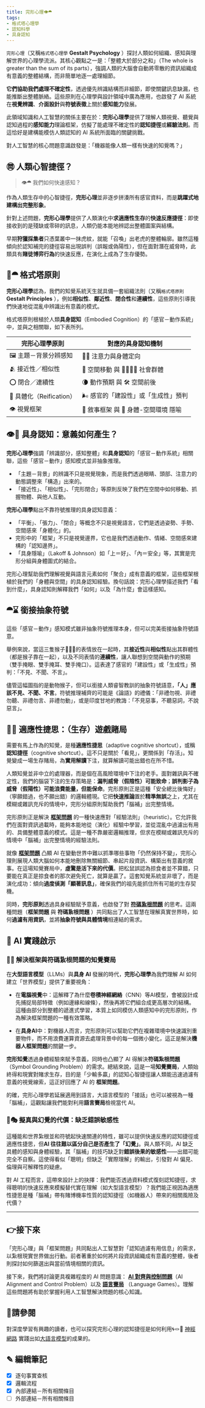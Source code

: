 ```yaml
---
title: 完形心理👁️⯊
tags:
- 格式塔心理學
- 認知科學
- 具身認知
---
```

`完形心理`（又稱`格式塔心理學` **Gestalt Psychology** ）探討人類如何組織、感知與理解世界的心理學流派。其核心觀點之一是：「整體大於部分之和」（The whole is greater than the sum of its parts），強調人類的大腦會自動將零散的資訊組織成有意義的整體結構，而非簡單地逐一處理細節。

**它們協助我們處理不確定性**，透過優先辨識結構而非細節，即使關鍵訊息缺漏，也能推斷出整體脈絡。這些原則在心理學與設計領域中廣為應用，也啟發了 AI 系統在**視覺辨識**、**介面設計**與**符號表徵**上關於**感知能力**發展。

此領域知識和人工智慧的關係主要在於：**完形心理學**提供了理解人類視覺、聽覺與認知過程的**感知能力**理論框架，仿擬了能處理不確定性的**認知捷徑**或**經驗法則**。而這恰好是建構能模仿人類認知的 AI 系統所面臨的關鍵挑戰。

對人工智慧的核心問題意識啟發是：「機器能像人類一樣有快速的知覺嗎？」

## ㉄ 人類心智捷徑？

> 👁️⯊ 我們如何快速感知？

作為人類生存中的心智捷徑，**完形心理**並非逐步拼湊所有感官資料，而是**跳躍式地建構出完整形象**。

針對上述問題，**完形心理學**提供了人類演化中**求適應性生存**的**快速反應捷徑**：即使接收到的是殘缺或零碎的訊息，人類仍能本能地辨認出整體圖案與結構。

早期**狩獵採集者**只憑葉叢中一抹虎紋，就能「召喚」出老虎的整體輪廓。雖然這種傾向於認知補完的捷徑容易出現誤判（誤報或偽陽性），但在面對潛在威脅時，此類具有**賭徒博弈行為**的快速反應，在演化上成為了生存優勢。

## 🔗⯊ 格式塔原則

**完形心理學**認為，我們的知覺系統天生就具備一套組織法則（又稱`格式塔原則` **Gestalt Principles** ），例如**相似性**、**鄰近性**、**閉合性**和**連續性**，這些原則引導我們快速地從混亂中辨識出有意義的模式。

格式塔原則根植於人類**具身認知**（Embodied Cognition）的「感官－動作系統」中，並與之相關聯，如下表所列。

| 完形心理學原則             | 對應的具身認知機制                  |
| ------------------- | -------------------------- |
| 🖼️ 主題－背景分辨感知       | 🧘‍♂️ 注意力與身體定向             |
| 🫂 接近性／相似性          | 💨 空間移動 與 👨‍👩‍👧‍👦 社會群體 |
| ⭕ 閉合／連續性            | 🌘 動作預期 與 🛠 空間前後          |
| 👻 具體化（Reification） | 🌬️ 感官的「建設性」或「生成性」預判       |
| 👁️ 視覺框架            | 📜 敘事框架 與 🌆 身體-空間環境 隱喻    |

## 👁💪 具身認知：意義如何產生？

**完形心理學**強調「辨識部分，感知整體」和**具身認知**的「感官－動作系統」相關聯，這些「感官－動作」感知模式並非抽象推理。

- 「主題－背景」的辨識不只是視覺現象，而是我們透過眼睛、頭部、注意力的動態調整來「構造」出來的。
- 「接近性」、「相似性」、「完形閉合」等原則反映了我們在空間中如何移動、抓握物體、與他人互動。

**完形心理學**點出不靠符號推理的具身認知意義：

- 「平衡」、「張力」、「閉合」等概念不只是視覺語言，它們是透過姿勢、手勢、空間感來「身體化」的。
- 完形中的「框架」不只是視覺邊界，它也是我們透過動作、情緒、空間感來建構的「認知邊界」。
- 「具身隱喻」（Lakoff & Johnson）如「上＝好」、「內＝安全」等，其實是完形分組與身體圖式的結合。

完形心理幫助我們理解視覺與語言元素如何「聚合」成有意義的框架，這些框架根植於我們的「身體與空間」的具身認知經驗。換句話說：完形心理學描述我們「看到什麼」，具身認知則解釋我們「如何」以及「為什麼」會這樣感知。

## ⯊⌛ 銜接抽象符號

這些「感官－動作」感知模式雖非抽象符號推理本身，但可以完美銜接抽象符號語意。

舉例來說，當這三隻猴子🙈🙉🙊的表情放在一起時，其**接近性**與**相似性**點出其群體性（都是猴子靠在一起），以及不同表情的**連續性**，讓人聯想到空間與動作的預期（雙手掩眼、雙手掩耳、雙手掩口）。這表達了感官的「建設性」或「生成性」預判：「不見、不聞、不言」。

儘管這幅圖指的是動物猴子，但可以銜接人類睿智教訓的抽象符號語意，**「人」應該不見、不聞、不言**。符號推理補齊的可能是《論語》的禮儀：「非禮勿視、非禮勿聽、非禮勿言、非禮勿動」，或是印度甘地的教誨：「不見惡事，不聽惡詞，不說惡言」。

## 🧬🎲 適應性捷思：（生存）遊戲賭局

需要有馬上作為的知覺，是種**適應性捷思**（adaptive cognitive shortcut），或稱**認知捷徑**（cognitive shortcut）。這不只是關於「看見」，更關係到「存活」。知覺變成一場生存賭局，為**實用解讀**下注，就算解讀可能出錯也在所不惜。

人類知覺並非中立的處理器，而是個在高風險環境中下注的老手。面對雜訊與不確定性，我們的腦袋下注的生存策略是：**漏判威脅（假陰性）可能致命**；**誤判影子為威脅（假陽性）可能浪費能量，但能保命**。完形原則正是這種「安全總比後悔好」（寧願錯過，也不願出錯）的邏輯體現。它把**快速推論**置於**精準無誤**之上，尤其在模糊或雜訊充斥的情境中，完形分組原則幫助我們「腦補」出完整情境。

完形原則正是解決 **[框架問題](01-04-Frame_Problem.zh-hant)** 的一種快速應對「經驗法則」（heuristic）。它允許我們在面對資訊過載時，能夠本能地從（演化）經驗中學習，並從混亂中過濾出有用的、具備整體意義的模式。這是一種不靠嚴密邏輯推理，但求在模糊或雜訊充斥的情境中「腦補」出完整情境的經驗法則。

就像 **[框架問題](01-04-Frame_Problem.zh-hant)** 凸顯 AI 在變動世界中難以抓準哪些事物「仍然保持不變」，完形心理則展現人類大腦如何本能地刪除無關細節、串起片段資訊、構築出有意義的敘事。在這場知覺賽局中，**虛驚是活下來的代價**。把松鼠誤認為掠食者並不算錯，只要能在真正是掠食者的那次避免死亡，就算是贏了。這套知覺系統並非壞了，而是演化成功：傾向**過度偵測「顯著訊息」**，確保我們的祖先能抓住所有可能的生存契機。

同時，**完形原則**透過具身經驗賦予意義，也啟發了對 **[符碼紥根問題](01-03-Symbol_Grounding_Problem.zh-hant)** 的思考。這兩種問題（**框架問題** 與 **符碼紥根問題** ）共同點出了人工智慧在理解真實世界時，如何**過濾有用資訊**，並將**抽象符號與具體情境**相連結的需求。

## 📌 AI 實踐啟示

### 🤖🎲 解決框架與符碼紥根問題的知覺賽局

在**大型語言模型**（LLMs）與**具身 AI** 發展的時代，**完形心理學**為我們理解 AI 如何建立「世界模型」提供了重要視角：

- 在**電腦視覺**中：這解釋了為什麼**卷積神經網絡**（CNN）等AI模型，會被設計成先捕捉局部特徵（例如邊緣和線條），然後再將它們組合成更高層次的結構。這種由部分到整體的遞進式學習，本質上如同模仿人類感知中的完形原則，作為解決框架問題的一種有效策略。
    
- 在**具身AI**中：對機器人而言，完形原則可以幫助它們在複雜環境中快速識別重要物件，而不用浪費運算資源去處理背景中的每一個微小變化，這正是解決**機器人框架問題**的關鍵一步。

**完形知覺**透過身體經驗來賦予意義，同時也凸顯了 AI 得解決**符碼紮根問題**（Symbol Grounding Problem）的需求。總結來說，這是一場**知覺賽局**，人類始終得和現實對賭求生存，目的是「少輸多贏」的認知心智捷徑讓人類能迅速過濾有意義的視覺線索，這正好回應了 AI 的 **框架問題**。

的確，完形心理學若延展適用到語言，大語言模型的「接話」也可以被視為一種「腦補」，這觀點讓我們能對利用**語言賽局**檢視當代 AI。

### 🎲🎭 擬真與幻覺的代價：缺乏錯誤敏感性

這種能和世界紮根並和符號起快速關連的特性，雖可以提供快速反應的認知捷徑或適應性捷思，但**AI 往往難以區分自己是否產生了「幻覺」**。與人類不同，AI 缺乏具體的感知與身體經驗，其「腦補」的技巧缺乏對**錯誤後果的敏感性**——出錯可能完全不自察。這使得看似「聰明」但缺乏「實際理解」的輸出，引發對 AI 偏見、倫理與可解釋性的疑慮。

對 AI 工程而言，這帶來設計上的抉擇：我們能否透過資料模式復刻認知捷徑，求得聰明的快速反應來模擬替代實在理解（如大型語言模型）？我們能正視因為適應性捷思是種「腦補」帶有賭博機率性質的認知捷徑（如機器人）帶來的相關風險及代價？

***

## 👉接下來

「完形心理」與「框架問題」共同點出人工智慧對「認知過濾有用信息」的需求，以紮根現實世界做出行動。前者著重於如何將片段資訊組織成有意義的整體，後者則探討如何篩選出與當前情境相關的資訊。

接下來，我們將討論更具複雜程度的 AI 問題意識： **[AI 對齊與控制問題](01-06-Alignment_Control_Problem.zh-hant.md)**（AI Alignment and Control Problem）以及 **[語言賽局](01-07-Language_Games.zh-hant)** （Language Games）。理解這些問題將有助於掌握利用人工智慧解決問題的核心知識。

## 🪸請參閱

對深度學習有興趣的讀者，也可以探究完形心理的認知捷徑是如何利用🌀🪢🧠 [神經網路](04-03-neural_networks.zh-hant) 實踐出如[大語言模型](02-07-large_language_models.zh-hant)的成果的。

## ✎ 編輯筆記

- [x] 逐句事實查核 
- [x] 邏輯流程
- [x] 內部連結－所有相關條目
- [ ] 外部連結－所有相關條目
